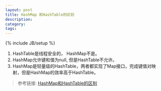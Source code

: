 ```yaml
---
layout: post
title: HashMap 和HashTable的区别
description: 
category: 
tags: 
---
```

{% include JB/setup %}

1. HashTable是线程安全的， HashMap不是。
2. HashMap允许键和值为null, 但是HashTable不允许。
3. HashMap是轻量级的HashTable，两者都实现了Map接口，完成键值对映射，但是HashMap的效率高于HashTable。

>参考链接: [HashMap和HashTable的区别](http://www.cnblogs.com/langtianya/archive/2013/03/19/2970273.html)
    
